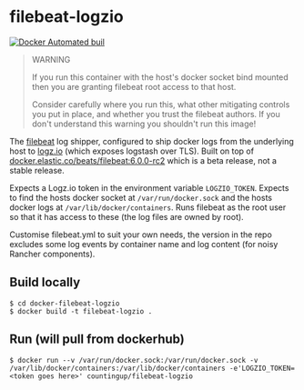 # filebeat-logzio

[![Docker Automated buil](https://img.shields.io/docker/build/countingup/filebeat-logzio.svg)](https://hub.docker.com/r/countingup/filebeat-logzio/builds/)

> WARNING
>
> If you run this container with the host's docker socket bind mounted then you are granting filebeat root access to that host.
>
> Consider carefully where you run this, what other mitigating controls you put in place, and whether you trust the filebeat authors. If you don't understand this warning you shouldn't run this image!

The [filebeat](https://www.elastic.co/products/beats/filebeat) log shipper, configured to ship docker logs from the underlying host to [logz.io](https://logz.io) (which exposes logstash over TLS). Built on top of [docker.elastic.co/beats/filebeat:6.0.0-rc2](https://www.elastic.co/guide/en/beats/filebeat/6.0/running-on-docker.html) which is a beta release, not a stable release.

Expects a Logz.io token in the environment variable `LOGZIO_TOKEN`. Expects to find the hosts docker socket at `/var/run/docker.sock` and the hosts docker logs at `/var/lib/docker/containers`. Runs filebeat as the root user so that it has access to these (the log files are owned by root).

Customise filebeat.yml to suit your own needs, the version in the repo excludes some log events by container name and log content (for noisy Rancher components).

## Build locally

```
$ cd docker-filebeat-logzio
$ docker build -t filebeat-logzio .
```

## Run (will pull from dockerhub)

```
$ docker run --v /var/run/docker.sock:/var/run/docker.sock -v /var/lib/docker/containers:/var/lib/docker/containers -e'LOGZIO_TOKEN=<token goes here>' countingup/filebeat-logzio
```
